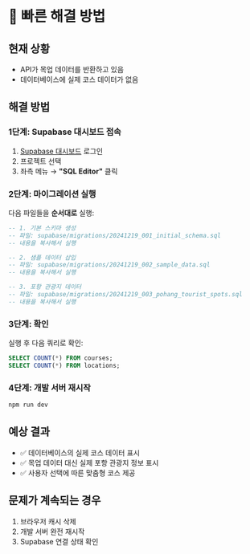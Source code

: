 # 🚀 빠른 해결 방법

## 현재 상황

- API가 목업 데이터를 반환하고 있음
- 데이터베이스에 실제 코스 데이터가 없음

## 해결 방법

### 1단계: Supabase 대시보드 접속

1. [Supabase 대시보드](https://supabase.com/dashboard) 로그인
2. 프로젝트 선택
3. 좌측 메뉴 → **"SQL Editor"** 클릭

### 2단계: 마이그레이션 실행

다음 파일들을 **순서대로** 실행:

```sql
-- 1. 기본 스키마 생성
-- 파일: supabase/migrations/20241219_001_initial_schema.sql
-- 내용을 복사해서 실행

-- 2. 샘플 데이터 삽입
-- 파일: supabase/migrations/20241219_002_sample_data.sql
-- 내용을 복사해서 실행

-- 3. 포항 관광지 데이터
-- 파일: supabase/migrations/20241219_003_pohang_tourist_spots.sql
-- 내용을 복사해서 실행
```

### 3단계: 확인

실행 후 다음 쿼리로 확인:

```sql
SELECT COUNT(*) FROM courses;
SELECT COUNT(*) FROM locations;
```

### 4단계: 개발 서버 재시작

```bash
npm run dev
```

## 예상 결과

- ✅ 데이터베이스의 실제 코스 데이터 표시
- ✅ 목업 데이터 대신 실제 포항 관광지 정보 표시
- ✅ 사용자 선택에 따른 맞춤형 코스 제공

## 문제가 계속되는 경우

1. 브라우저 캐시 삭제
2. 개발 서버 완전 재시작
3. Supabase 연결 상태 확인
